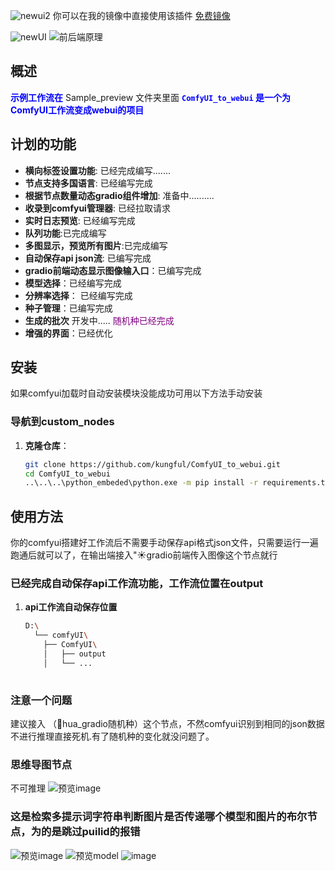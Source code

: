 ![newui2](https://github.com/kungful/ComfyUI_to_webui/blob/9090013e806449047e9e80f639656ccdc7550138/Sample_preview/demo250510.png)
你可以在我的镜像中直接使用该插件
[免费镜像](https://www.xiangongyun.com/image/detail/7b36c1a3-da41-4676-b5b3-03ec25d6e197)

![newUI](https://github.com/kungful/ComfyUI_to_webui/blob/fc8d59b572c3aa0baab7884d9994412255ac78df/Sample_preview/newUI.png)
![前后端原理](https://github.com/kungful/ComfyUI_to_webui/blob/9b57fff3c120bcb09d265ac3e75e4e8c04e84015/Sample_preview/%E5%89%8D%E5%90%8E%E7%AB%AF%E5%AF%B9%E6%8E%A5%E5%8E%9F%E7%90%86.png)
## 概述
<span style="color:blue;">**示例工作流在**</span> Sample_preview 文件夹里面
<span style="color:blue;">**`ComfyUI_to_webui` 是一个为 ComfyUI工作流变成webui的项目**</span>

## 计划的功能
- **横向标签设置功能**: 已经完成编写.......
- **节点支持多国语言**: 已经编写完成
- **根据节点数量动态gradio组件增加**:  准备中..........
- **收录到comfyui管理器**: 已经拉取请求
- **实时日志预览**: 已经编写完成
- **队列功能**:已完成编写
- **多图显示，预览所有图片**:已完成编写
- **自动保存api json流**: 已编写完成
- **gradio前端动态显示图像输入口**：已编写完成
- **模型选择**：已经编写完成
- **分辨率选择**： 已经编写完成
- **种子管理**：已编写完成
- **生成的批次** 开发中.....
  <span style="color:purple;">随机种已经完成</span>
- **增强的界面**：已经优化

## 安装
如果comfyui加载时自动安装模块没能成功可用以下方法手动安装
### 导航到custom_nodes
1. **克隆仓库**：
   ```bash
   git clone https://github.com/kungful/ComfyUI_to_webui.git
   cd ComfyUI_to_webui
   ..\..\..\python_embeded\python.exe -m pip install -r requirements.txt
## 使用方法
你的comfyui搭建好工作流后不需要手动保存api格式json文件，只需要运行一遍跑通后就可以了，在输出端接入"☀️gradio前端传入图像这个节点就行

### 已经完成自动保存api工作流功能，工作流位置在output
1. **api工作流自动保存位置**
   ```bash
   D:\
     └── comfyUI\
       ├── ComfyUI\
       │   ├── output
       │   └── ...
     
### 注意一个问题
建议接入 （🧙hua_gradio随机种）这个节点，不然comfyui识别到相同的json数据不进行推理直接死机.有了随机种的变化就没问题了。

### 思维导图节点
不可推理
![预览image](https://github.com/kungful/ComfyUI_to_webui/blob/4af4203a114cef054bf31287f1f191fa8b0f5742/Sample_preview/6b8564af2dbb2b75185f0bcc7cf5cd5.png)

### 这是检索多提示词字符串判断图片是否传递哪个模型和图片的布尔节点，为的是跳过puilid的报错
![预览image](https://github.com/kungful/ComfyUI_to_webui/blob/4af4203a114cef054bf31287f1f191fa8b0f5742/Sample_preview/image.png)
![预览model](https://github.com/kungful/ComfyUI_to_webui/blob/4af4203a114cef054bf31287f1f191fa8b0f5742/Sample_preview/model.png)
![image](https://github.com/user-attachments/assets/85867dab-ded0-46f3-b0f7-a1e3e0843600)
